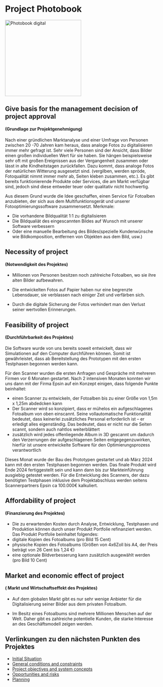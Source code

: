 
# Project Photobook
<img src="https://github.com/palmetspat/project1Syp/assets/145586843/6cab750e-65e8-4578-a0c2-8541185fd4bb" alt="Photobook digital" width="250" />


## Give basis for the management decision of project approval 
#### (Grundlage zur Projektgenehmigung)

Nach einer gründlichen Marktanalyse und einer Umfrage von Personen 
zwischen 20 -70 Jahren kam heraus, dass analoge Fotos zu digitalisieren
immer mehr gefragt ist. Sehr viele Personen sind der Ansicht, dass Bilder 
einen großen individuellen Wert für sie haben. Sie hängen beispielsweise
sehr oft mit großen Ereignissen aus der Vergangenheit zusammen oder lässt 
in alte Kindheitstagen zurückfallen. 
Dazu kommt, dass analoge Fotos der natürlichen Witterung ausgesetzt sind.
(vergilben, werden spröde, Fotoqualität nimmt immer mehr ab, Seiten kleben zusammen, etc.). 
Es gibt bereits funktionierende Produkte oder Services, die am Markt verfügbar sind, 
jedoch sind diese entweder teuer oder qualitativ nicht hochwertig.


Aus diesem Grund wurde die Idee geschaffen, einen Service für Fotoalben anzubieten, 
der sich aus dem Multifunktionsgerät und unserer Fotooptimierungssoftware zusammensetzt. 
Merkmale:
- Die vorhandene Bildqualität 1:1 zu digitalisieren
- Die Bildqualiät des eingescannten Bildes auf Wunsch mit unserer Software verbessern
- Oder eine manuelle Bearbeitung des Bildes(spezielle Kundenwünsche wie Bildkomposition, entfernen von Objekten aus dem Bild, usw.)

## Necessity of project
#### (Notwendigkeit des Projektes)
- Millionen von Personen besitzen noch zahlreiche Fotoalben, wo  sie ihre alten Bilder aufbewahren. 

- Die entwickelten Fotos auf Papier haben nur eine begrenzte Lebensdauer, sie verblassen nach einiger Zeit und verfärben sich. 

- Durch die digitale Sicherung der Fotos verhindert man den Verlust seiner wertvollen Erinnerungen. 

## Feasibility of project
#### (Durchführbarkeit des Projektes)

Die Software wurde von uns bereits soweit entwickelt, dass wir Simulationen auf den Computer durchführen können. Somit ist gewährleistet, dass ab Bereitstellung des Prototypen mit den ersten Testphasen begonnen werden kann. 

Für den Scanner wurden die ersten Anfragen und Gespräche mit mehreren Firmen vor 6 Monaten gestartet. Nach 2 intensiven Monaten konnten wir uns dann mit der Firma Epsin auf ein Konzept einigen, dass folgende Punkte beinhaltet:
- einen Scanner zu entwickeln, der Fotoalben bis zu einer Größe von 1,5m x 1,25m abdedcken kann
- Der Scanner wird so konzipiert, dass er mühelos ein aufgeschlagenes Fotoalbum von oben einscannt. Seine vollautomatische Funktionalität bedeutet, dass keinerlei zusätzliches Personal erforderlich ist – er erledigt alles eigenständig. Das bedeutet, dass er nicht nur die Seiten scannt, sondern auch nahtlos weiterblättert
- zusätzlich wird jedes offenliegende Album in 3D gescannt um dadurch den Verzerrungen der aufgeschlagenen Seiten entgegegenzuwirken, hierfür ist unsere entwickelte Software für den Optimierungsprozess verantwortlich
  
Dieses Monat wurde der Bau des Prototypen gestartet und ab März 2024 kann mit den ersten Testphasen begonnen werden. Das finale Produkt wird Ende 2024 fertiggestellt sein und kann dann bis zur Markteinführung ausgiebig getestet werden. 
Für die Entwicklung des Scanners, der dazu benötigten Testphasen inklusive dem Projektabschluss werden seitens Scannerpartners Epsin ca 100.000€ kalkuliert. 



## Affordability of project
#### (Finanzierung des Projektes)
- Die zu erwartenden Kosten durch Analyse, Entwicklung, Testphasen und Produktion können durch unser Produkt Portfolie refinanziert werden.
Das Produkt Portfolie beinhaltet folgendes:
- digitale Kopien des Fotoalbums (pro Bild 15 Cent)
- physische Kopien des Fotoalbums (Größen von 4x6Zoll bis A4, der Preis beträgt von 26 Cent bis 1,24 €)
- eine optionale Bildverbesserung kann zusätzlich ausgewählt werden (pro Bild 10 Cent)
                                               

## Market and economic effect of project
#### ( Markt und Wirtschaftseffekt des Projektes)
- Auf dem globalen Markt gibt es nur sehr wenige Anbieter für die Digitalisierung seiner Bilder aus dem privaten Fotoalbum. 

- Im Besitz eines Fotoalbums sind mehrere Millionen Menschen auf der Welt. Daher gibt es zahlreiche potentielle Kunden, die starke Interesse an des Geschäftsmodell zeigen werden.

## Verlinkungen zu den nächsten Punkten des Projektes
- [Initial Situation](https://github.com/palmetspat/project1Syp/blob/main/Initial%20Situation.md)
- [General conditions and constraints](https://github.com/palmetspat/project1Syp/blob/main/General%20conditions%20and%20constraints.md)
- [Project objectives and system concepts](https://github.com/palmetspat/project1Syp/blob/main/Project%20objectives%20and%20system%20concepts.md)
- [Opportunities and risks](https://github.com/palmetspat/project1Syp/blob/main/Opportunities%20and%20risks.md)
- [Planning](https://github.com/palmetspat/project1Syp/blob/main/Planning.md)

